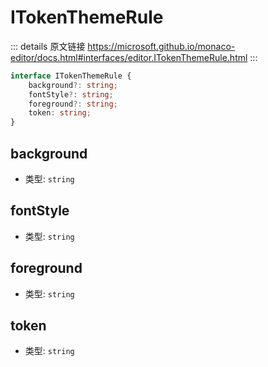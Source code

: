 # ITokenThemeRule

<backTop />
        
::: details 原文链接
https://microsoft.github.io/monaco-editor/docs.html#interfaces/editor.ITokenThemeRule.html
:::

```ts
interface ITokenThemeRule {
    background?: string;
    fontStyle?: string;
    foreground?: string;
    token: string;
}
```

## background
- 类型: `string`

## fontStyle
- 类型: `string`

## foreground
- 类型: `string`

## token
- 类型: `string`

